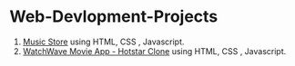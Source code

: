 # Web-Devlopment-Projects

1. [Music Store](https://github.com/Amber-Mishra-2003/Web-Devlopment-Projects/tree/main/1.%20Music%20Store)  using HTML, CSS , Javascript.
2. [WatchWave Movie App - Hotstar Clone](https://github.com/Amber-Mishra-2003/Web-Devlopment-Projects/tree/main/2.%20WatchWave%20Movie%20App%20-%20%20Hotstar%20Clone) using HTML, CSS , Javascript.

